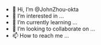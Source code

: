 - 👋 Hi, I’m @JohnZhou-okta
- 👀 I’m interested in ...
- 🌱 I’m currently learning ...
- 💞️ I’m looking to collaborate on ...
- 📫 How to reach me ...

<!---
JohnZhou-okta/JohnZhou-okta is a ✨ special ✨ repository because its `README.md` (this file) appears on your GitHub profile.
You can click the Preview link to take a look at your changes.
--->
